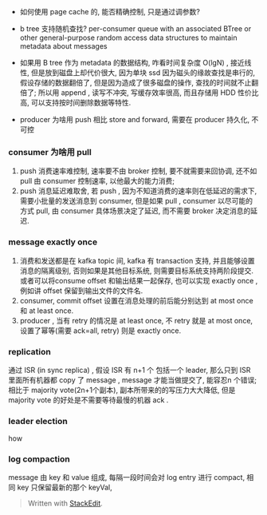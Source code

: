 * 如何使用 page cache 的, 能否精确控制, 只是通过调参数? 
* b tree 支持随机查找? 
per-consumer queue with an associated BTree or other general-purpose random access data structures to maintain metadata about messages
* 如果用 B tree 作为 metadata 的数据结构, 咋看时间复杂度 O(lgN) , 接近线性, 但是放到磁盘上却代价很大, 因为单块 ssd 因为磁头的缘故查找是串行的, 假设存储的数据翻倍了, 但是因为造成了很多磁盘的操作, 查找的时间就不止翻倍了; 所以用 append , 读写不冲突, 写缓存效率很高, 而且存储用 HDD 性价比高, 可以支持按时间删除数据等特性. 

* producer 为啥用 push 
相比 store and forward, 需要在 producer 持久化, 不可控

### consumer 为啥用 pull 
1. push 消费速率难控制, 速率要不由 broker 控制, 要不就需要来回协调, 还不如pull 由 consumer 控制速率, 以他最大的能力消费; 
2. push 消息延迟难取舍, 若 push , 因为不知道消费的速率则在低延迟的需求下, 需要小批量的发送消息到 consumer, 但是如果 pull , consumer 以尽可能的方式 pull, 由 consumer 具体场景决定了延迟, 而不需要 broker 决定消息的延迟.

### message exactly once
1. 消费和发送都是在 kafka topic 间, kafka 有 transaction 支持, 并且能够设置消息的隔离级别, 否则如果是其他目标系统, 则需要目标系统支持两阶段提交. 或者可以将consume offset 和输出结果一起保存, 也可以实现 exactly once , 例如讲 offset 保留到输出文件的文件名. 
2. consumer, commit offset 设置在消息处理的前后能分别达到 at most once 和 at least once. 
3. producer , 当有 retry 的情况是 at least once, 不 retry 就是 at most once, 设置了幂等(需要 ack=all, retry) 则是 exactly once. 

### replication
通过 ISR (in sync replica) , 假设 ISR 有 n+1 个 包括一个 leader, 那么只到 ISR 里面所有机器都 copy 了 message , message 才能当做提交了, 能容忍n 个错误; 相比于 majority vote(2n+1个副本), 副本所带来的的写压力大大降低, 但是majority  vote 的好处是不需要等待最慢的机器 ack . 

### leader election
how 

### log compaction
message 由 key 和 value 组成, 每隔一段时间会对 log entry 进行 compact, 相同 key 只保留最新的那个 keyVal, 
> Written with [StackEdit](https://stackedit.io/).
<!--stackedit_data:
eyJoaXN0b3J5IjpbODUxMDg1Mjg3LDE2MDY0NTE3OTgsMTA3Nj
c2NTA1NiwtNTcxOTUwMzY4LC0xODE5NzI3MTMwLC0xMzI5NjQ2
MTM0LDExNjU5OTM5NDQsLTIxNDQ4Mjc1NzYsMTY2OTU3MDExMS
wxMzIwMDk1MjY3LC05MjgyNjg0OTZdfQ==
-->